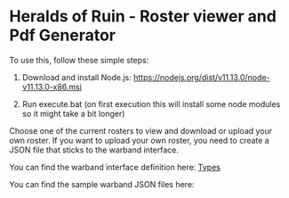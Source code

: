 # Heralds of Ruin - Roster viewer and Pdf Generator

To use this, follow these simple steps:

1. Download and install Node.js: https://nodejs.org/dist/v11.13.0/node-v11.13.0-x86.msi

2. Run execute.bat (on first execution this will install some node modules so it might take a bit longer)

Choose one of the current rosters to view and download or upload your own roster.
If you want to upload your own roster, you need to create a JSON file that sticks to the warband interface.

You can find the warband interface definition here:
[Types](hor-configurator/src/types.ts)

You can find the sample warband JSON files here:
